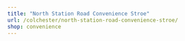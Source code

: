 ```yaml
---
title: "North Station Road Convenience Stroe"
url: /colchester/north-station-road-convenience-stroe/
shop: convenience
---
```


